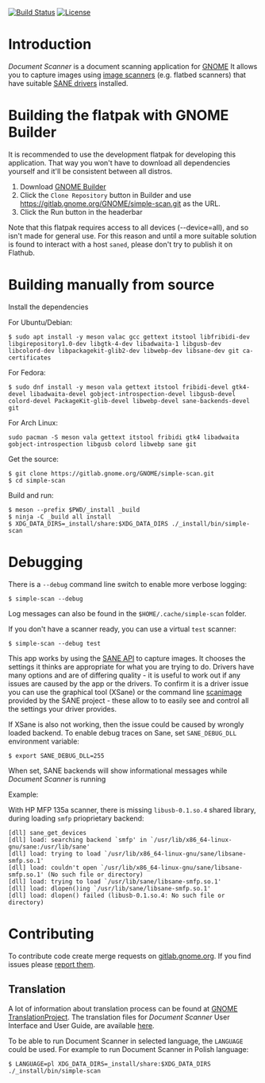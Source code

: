 [![Build Status](https://gitlab.gnome.org/GNOME/simple-scan/badges/master/build.svg)](https://gitlab.gnome.org/GNOME/simple-scan/pipelines)
[![License](https://img.shields.io/badge/License-GPL%20v3-blue.svg)](https://gitlab.gnome.org/GNOME/simple-scan/blob/master/COPYING)

# Introduction

*Document Scanner* is a document scanning application for [GNOME](https://www.gnome.org/)
It allows you to capture images using [image scanners](https://en.wikipedia.org/wiki/Image_scanner)
(e.g. flatbed scanners) that have suitable [SANE drivers](http://sane-project.org/) installed.

# Building the flatpak with GNOME Builder

It is recommended to use the development flatpak for developing this application.
That way you won't have to download all dependencies yourself and it'll be consistent between all distros.

1. Download [GNOME Builder](https://flathub.org/apps/details/org.gnome.Builder)
2. Click the `Clone Repository` button in Builder and use https://gitlab.gnome.org/GNOME/simple-scan.git as the URL.
3. Click the Run button in the headerbar

Note that this flatpak requires access to all devices (--device=all), and so isn't made for general use.
For this reason and until a more suitable solution is found to interact with a host `saned`, please don't
try to publish it on Flathub.

# Building manually from source

Install the dependencies

For Ubuntu/Debian:
```
$ sudo apt install -y meson valac gcc gettext itstool libfribidi-dev libgirepository1.0-dev libgtk-4-dev libadwaita-1 libgusb-dev libcolord-dev libpackagekit-glib2-dev libwebp-dev libsane-dev git ca-certificates

```

For Fedora:
```
$ sudo dnf install -y meson vala gettext itstool fribidi-devel gtk4-devel libadwaita-devel gobject-introspection-devel libgusb-devel colord-devel PackageKit-glib-devel libwebp-devel sane-backends-devel git
```

For Arch Linux:
```
sudo pacman -S meson vala gettext itstool fribidi gtk4 libadwaita gobject-introspection libgusb colord libwebp sane git

```

Get the source:
```
$ git clone https://gitlab.gnome.org/GNOME/simple-scan.git
$ cd simple-scan
```

Build and run:
```
$ meson --prefix $PWD/_install _build
$ ninja -C _build all install
$ XDG_DATA_DIRS=_install/share:$XDG_DATA_DIRS ./_install/bin/simple-scan
```

# Debugging

There is a `--debug` command line switch to enable more verbose logging:
```
$ simple-scan --debug
```

Log messages can also be found in the `$HOME/.cache/simple-scan` folder.

If you don't have a scanner ready, you can use a virtual `test` scanner:
```
$ simple-scan --debug test
```

This app works by using the [SANE API](http://sane-project.org/html/) to
capture images. It chooses the settings it thinks are appropriate for what you
are trying to do. Drivers have many options and are of differing quality - it
is useful to work out if any issues are caused by the app or the drivers. To
confirm it is a driver issue you can use the graphical tool (XSane) or the
command line
[scanimage](http://www.sane-project.org/man/scanimage.1.html) provided
by the SANE project - these allow to to easily see and control all the
settings your driver provides.

If XSane is also not working, then the issue could be caused by wrongly
loaded backend. To enable debug traces on Sane, set `SANE_DEBUG_DLL`
environment variable:

```
$ export SANE_DEBUG_DLL=255
```

When set, SANE backends will show informational messages while
*Document Scanner* is running

Example:

With HP MFP 135a scanner, there is missing `libusb-0.1.so.4`
shared library, during loading `smfp` prioprietary backend:

```
[dll] sane_get_devices
[dll] load: searching backend `smfp' in `/usr/lib/x86_64-linux-gnu/sane:/usr/lib/sane'
[dll] load: trying to load `/usr/lib/x86_64-linux-gnu/sane/libsane-smfp.so.1'
[dll] load: couldn't open `/usr/lib/x86_64-linux-gnu/sane/libsane-smfp.so.1' (No such file or directory)
[dll] load: trying to load `/usr/lib/sane/libsane-smfp.so.1'
[dll] load: dlopen()ing `/usr/lib/sane/libsane-smfp.so.1'
[dll] load: dlopen() failed (libusb-0.1.so.4: No such file or directory)
```

# Contributing

To contribute code create merge requests on
[gitlab.gnome.org](https://gitlab.gnome.org/GNOME/simple-scan). If you
find issues please [report them](https://gitlab.gnome.org/GNOME/simple-scan/issues).

## Translation

A lot of information about translation process can be found at
[GNOME TranslationProject](https://wiki.gnome.org/TranslationProject/).
The translation files for *Document Scanner* User Interface and User Guide,
are available [here](https://l10n.gnome.org/module/simple-scan/).

To be able to run Document Scanner in selected language, the `LANGUAGE` could be used.
For example to run Document Scanner in Polish language:

```
$ LANGUAGE=pl XDG_DATA_DIRS=_install/share:$XDG_DATA_DIRS ./_install/bin/simple-scan
```
